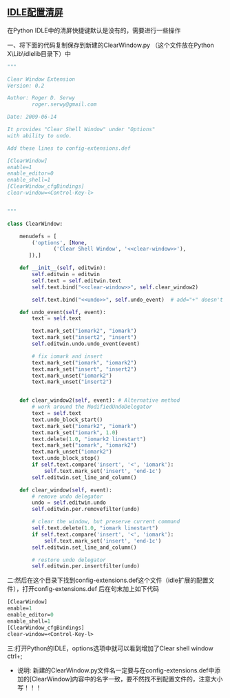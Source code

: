 [IDLE配置清屏](https://blog.csdn.net/weixin_35674012/article/details/78195834)
-------------
在Python IDLE中的清屏快捷键默认是没有的，需要进行一些操作 

一、将下面的代码复制保存到新建的ClearWindow.py （这个文件放在Python X\Lib\idlelib目录下）中
```python
"""

Clear Window Extension
Version: 0.2

Author: Roger D. Serwy
        roger.serwy@gmail.com

Date: 2009-06-14

It provides "Clear Shell Window" under "Options"
with ability to undo.

Add these lines to config-extensions.def

[ClearWindow]
enable=1
enable_editor=0
enable_shell=1
[ClearWindow_cfgBindings]
clear-window=<Control-Key-l>


"""

class ClearWindow:

    menudefs = [
        ('options', [None,
               ('Clear Shell Window', '<<clear-window>>'),
       ]),]

    def __init__(self, editwin):
        self.editwin = editwin
        self.text = self.editwin.text
        self.text.bind("<<clear-window>>", self.clear_window2)

        self.text.bind("<<undo>>", self.undo_event)  # add="+" doesn't work

    def undo_event(self, event):
        text = self.text

        text.mark_set("iomark2", "iomark")
        text.mark_set("insert2", "insert")
        self.editwin.undo.undo_event(event)

        # fix iomark and insert
        text.mark_set("iomark", "iomark2")
        text.mark_set("insert", "insert2")
        text.mark_unset("iomark2")
        text.mark_unset("insert2")


    def clear_window2(self, event): # Alternative method
        # work around the ModifiedUndoDelegator
        text = self.text
        text.undo_block_start()
        text.mark_set("iomark2", "iomark")
        text.mark_set("iomark", 1.0)
        text.delete(1.0, "iomark2 linestart")
        text.mark_set("iomark", "iomark2")
        text.mark_unset("iomark2")
        text.undo_block_stop()
        if self.text.compare('insert', '<', 'iomark'):
            self.text.mark_set('insert', 'end-1c')
        self.editwin.set_line_and_column()

    def clear_window(self, event):
        # remove undo delegator
        undo = self.editwin.undo
        self.editwin.per.removefilter(undo)

        # clear the window, but preserve current command
        self.text.delete(1.0, "iomark linestart")
        if self.text.compare('insert', '<', 'iomark'):
            self.text.mark_set('insert', 'end-1c')
        self.editwin.set_line_and_column()

        # restore undo delegator
        self.editwin.per.insertfilter(undo)
 ```
二:然后在这个目录下找到config-extensions.def这个文件（idle扩展的配置文件），打开config-extensions.def 后在句末加上如下代码
```def
[ClearWindow]
enable=1
enable_editor=0
enable_shell=1
[ClearWindow_cfgBindings]
clear-window=<Control-Key-l>
```
三:打开Python的IDLE，options选项中就可以看到增加了Clear shell window ctrl+;
* 说明:  新建的ClearWindow.py文件名一定要与在config-extensions.def中添加的[ClearWindow]内容中的名字一致，要不然找不到配置文件的，注意大小写！！！
